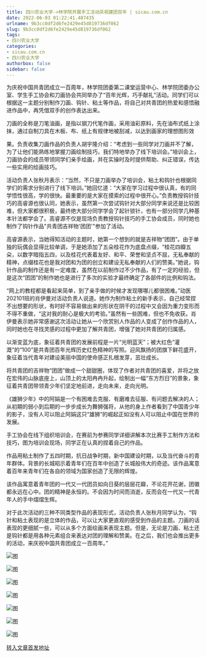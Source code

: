 ```yaml
---
title: 四川农业大学->林学院开展手工活动庆祝建团百年 | sicau.com.cn
date: 2022-06-03 01:22:41.487435
urlname: 9b3cc0df2d6fe2429e45d819736df062
slug: 9b3cc0df2d6fe2429e45d819736df062
tags: 
- 四川农业大学
categories:
- sicau.com.cn
- 四川农业大学
authorbox: false
sidebar: false
---
```

为庆祝中国共青团成立一百周年，林学院团委第二课堂运营中心、林学院团委办公室、学生手工协会和刀画协会共同举办了“百年光辉，巧手献礼”活动。同学们可以根据这一主题分别制作刀画、钩针、粘土等作品，将自己对共青团的热爱和感悟融进作品中，再凭借双手的创作表达出来。

刀画的全称是刀笔油画，是指以钢刀代笔作画，采用油彩原料，先在油布式纸上涂抹，通过自制刀具在木板、布、纸上有规律地被刮减，以达到画家的理想图形效
<!--more-->
果。负责收集刀画作品的负责人胡宇隆介绍：“考虑到一些同学对刀画并不了解，为了让他们能熟练地掌握刀画绘制技巧，我们特地举办了线下培训会。”培训会上，刀画协会的成员带领同学们亲手绘画，并在实操时及时提供帮助、纠正错误，传达一些实用的绘画技巧。

活动负责人张秋月表示：“当然，不只是刀画举办了培训会，粘土和钩针也根据同学们的需求分别进行了线下培训。”她回忆道：“大家在学习过程中很认真，有的同学悟性很高，学的很快。最重要的是大家在摸索的过程中很开心。”负责教授钩针技巧的高睿源也很认同，她表示，虽然第一次尝试钩针对大部分同学来说还是比较困难，但大家都很积极，最终绝大部分同学学会了起针锁针，也有一部分同学几种基本针法都学会了。高睿源不仅是现场负责教授钩针技巧的手工协会成员，同时她也制作了钩针作品"共青团吉祥物'团团'"参加了活动。  

高睿源表示，当她得知活动的主题时，她第一个想到的就是吉祥物“团团”。由于单独的玩偶会显得比较单调，于是她添加了五朵桂花作为底盘点缀，“桂花四瓣五朵，以数字暗指五四，以及桂花代表着友好、和平、荣誉和坚贞不屈，无私奉献的精神，点缀桂花也是我对团和为团的创立和建设无私奉献的人们的赞美。”她说，钩针作品的制作还是有一定难度，虽然在以前制作过不少作品，有了一定的经验，但是这次“团团”的制作她也是进行了多次的实验才最终确定了各部件的比例和钩法。

“网上的教程都是看起来简单，到了亲手做的时候才发现哪哪儿都很困难。”动医202101班的肖伊曼对活动负责人说道。她作为制作粘土的新手表示，自己经常捏不出想要的形状，有时好不容易做出来的形状在阴干的过程中又会因为重力变形而不得不重做，“这对我的耐心是极大的考验。”虽然有一些困难，但也不免收获。肖伊曼表示她非常感谢这次活动让她从一个欣赏别人作品的人变成了创作作品的人，同时她也在寻找灵感的过程中更加了解共青团，增强了她对共青团的归属感。

以渐变蓝为底，象征着共青团的发展前程是一片“光明蓝天”；被大红色“灌溉”的“100”是共青团百年光辉历史红色精神的写照。迎风飘扬的团旗下鲜花盛开，象征着当代青年对建设美丽中国的使命感正扎根发芽，茁壮成长。  

将共青团的吉祥物“团团”做成一个甜甜圈，体现了作者对共青团的喜爱，并将之放在宏伟的山脉底座上，山顶上的太阳冉冉升起，绘制出一幅“东方烈日”的景象，象征着共青团带领青少年们坚定地前进，走向未来，走向光明。

《雄狮少年》中的阿娟是一个有困难去克服、有磨难去征服、有问题去解决的人；从初期的弱小到后期的一步步成长为舞狮强将，从他的身上作者看到了中国青少年的影子，没有人可以阻止阿娟这只“雄狮”的崛起正如没有人可以阻止中国在世界的发展。

手工协会在线下组织培训会，在赛前为参赛同学详细讲解本次比赛手工制作方法和技巧，图为培训会现场，同学正在认真的捏着自己的作品。

作品用粘土制作了五四时期，抗日战争时期，新中国建设时期，以及当代奋斗的青年群体。背景的长城昭示着青年们在百年中创造了长城般伟大的奇迹。该作品寓意着百年来青年们在各自的领域为国家创造了无限的辉煌。

该作品寓意着青年团的一代又一代团员如向日葵的层层花瓣，不论花开花谢，团徽都永远在心中。团的精神是永恒的。不会因为时间而消逝，反而会在一代又一代青年人的手中熠熠生辉。

对于此次活动的三种不同类型作品的表现形式，活动负责人张秋月同学认为，“钩针和粘土表现的是立体的作品，可以让大家更直观的感受到作品的主题。刀画的话表现的更细腻一些，可以从多个方面绘画来表现主题。但是，无论是刀画、粘土还是钩针都是用各种元素组合来表达对团的理解和赞美。在之后，我们也会推出更多的活动，来庆祝中国共青团成立一百周年。”

![图](https://news.sicau.edu.cn/__local/A/21/A5/39C7A3A5106E5823839C765B990_AF1807D9_1F990.jpg)

![图](https://news.sicau.edu.cn/__local/1/B9/2F/E88615823868ED9CA0F7BCB776E_158E7A86_32E01.jpg)

![图](https://news.sicau.edu.cn/__local/7/91/BF/D46ED6F0103E7FA3907FF2261ED_8F051F17_477C6.jpg)

![图](https://news.sicau.edu.cn/__local/1/F0/11/C5867D8E36B76373FB978004FF1_CF65DDF6_1DF88.jpg)

![图](https://news.sicau.edu.cn/__local/5/A1/71/63508D2EB65D96C4E292F6CA6F3_843F2785_189EA.png)

![图](https://news.sicau.edu.cn/__local/8/8E/7A/8ECBC6B68EA7067BA6125027933_520012CF_131C8.png)

![图](https://news.sicau.edu.cn/__local/F/E0/73/33C401F50A81A90122AD323F02E_1DEBBAB2_2871E.jpg)

[转入文章首发地址](https://news.sicau.edu.cn/info/1078/68147.htm)